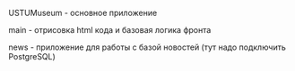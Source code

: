 USTUMuseum - основное приложение

main - отрисовка html кода и базовая логика фронта

news - приложение для работы с базой новостей (тут надо подключить PostgreSQL)

